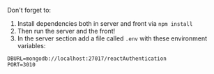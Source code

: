 Don't forget to:

1) Install dependencies both in server and front via `npm install`
2) Then run the server and the front!
3) In the server section add a file called `.env` with these environment variables:

~~~~
DBURL=mongodb://localhost:27017/reactAuthentication  
PORT=3010
~~~~